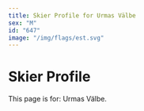 ```yaml
---
title: Skier Profile for Urmas Välbe
sex: "M"
id: "647"
image: "/img/flags/est.svg" 
---
```


# Skier Profile

This page is for: Urmas Välbe.
    